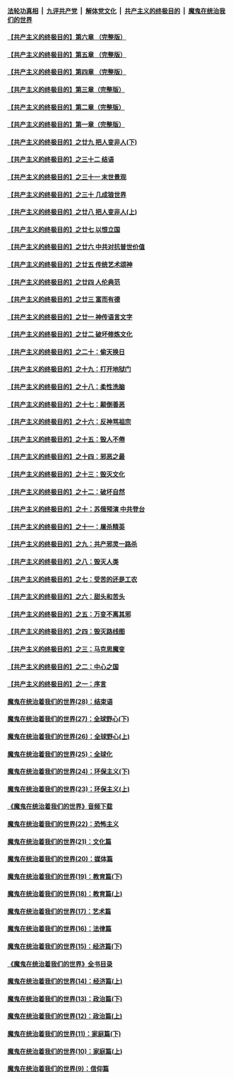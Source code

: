 ####  [法轮功真相](../../../../basic/blob/master/README.md?t=06140831) &nbsp;|&nbsp; [九评共产党](../../../../9ping.md/blob/master/README.md?t=06140831) &nbsp;|&nbsp; [解体党文化](../../../../jtdwh.md/blob/master/README.md?t=06140831)  &nbsp;|&nbsp; [共产主义的终极目的](../../../../gczydzjmd.md/blob/master/README.md?t=06140831) &nbsp;|&nbsp; [魔鬼在统治我们的世界](../../../../mgztzwmdsj.md/blob/master/README.md?t=06140831) 

#### [【共产主义的终极目的】第六章 （完整版）](../pages/nsc422/n11428913.md?t=06140831) 

#### [【共产主义的终极目的】第五章 （完整版）](../pages/nsc422/n11428912.md?t=06140831) 

#### [【共产主义的终极目的】第四章 （完整版）](../pages/nsc422/n11428907.md?t=06140831) 

#### [【共产主义的终极目的】第三章（完整版）](../pages/nsc422/n11428848.md?t=06140831) 

#### [【共产主义的终极目的】第二章（完整版）](../pages/nsc422/n11428831.md?t=06140831) 

#### [【共产主义的终极目的】第一章（完整版）](../pages/nsc422/n11417651.md?t=06140831) 

#### [【共产主义的终极目的】之廿九 把人变非人(下)](../pages/nsc422/n11344140.md?t=06140831) 

#### [【共产主义的终极目的】之三十二 结语](../pages/nsc422/n11360535.md?t=06140831) 

#### [【共产主义的终极目的】之三十一 末世景观](../pages/nsc422/n11351129.md?t=06140831) 

#### [【共产主义的终极目的】之三十 几成狼世界](../pages/nsc422/n11348280.md?t=06140831) 

#### [【共产主义的终极目的】之廿八 把人变非人(上)](../pages/nsc422/n11340492.md?t=06140831) 

#### [【共产主义的终极目的】之廿七 以恨立国](../pages/nsc422/n11336944.md?t=06140831) 

#### [【共产主义的终极目的】之廿六 中共对抗普世价值](../pages/nsc422/n11324785.md?t=06140831) 

#### [【共产主义的终极目的】之廿五 传统艺术颂神](../pages/nsc422/n11296396.md?t=06140831) 

#### [【共产主义的终极目的】之廿四 人伦典范](../pages/nsc422/n11296397.md?t=06140831) 

#### [【共产主义的终极目的】之廿三 富而有德](../pages/nsc422/n11283598.md?t=06140831) 

#### [【共产主义的终极目的】之廿一 神传语言文字](../pages/nsc422/n11263265.md?t=06140831) 

#### [【共产主义的终极目的】之廿二 破坏修炼文化](../pages/nsc422/n11245728.md?t=06140831) 

#### [【共产主义的终极目的】之二十：偷天换日](../pages/nsc422/n11238846.md?t=06140831) 

#### [【共产主义的终极目的】之十九：打开地狱门](../pages/nsc422/n11206376.md?t=06140831) 

#### [【共产主义的终极目的】之十八：柔性洗脑](../pages/nsc422/n11199994.md?t=06140831) 

#### [【共产主义的终极目的】之十七：颠倒善恶](../pages/nsc422/n11179782.md?t=06140831) 

#### [【共产主义的终极目的】之十六：反神骂祖宗](../pages/nsc422/n11166798.md?t=06140831) 

#### [【共产主义的终极目的】之十五：毁人不倦](../pages/nsc422/n11166792.md?t=06140831) 

#### [【共产主义的终极目的】之十四：邪恶之最](../pages/nsc422/n11150249.md?t=06140831) 

#### [【共产主义的终极目的】之十三：毁灭文化](../pages/nsc422/n11135227.md?t=06140831) 

#### [【共产主义的终极目的】之十二：破坏自然](../pages/nsc422/n11135214.md?t=06140831) 

#### [【共产主义的终极目的】之十：苏俄预演 中共登台](../pages/nsc422/n11118424.md?t=06140831) 

#### [【共产主义的终极目的】之十一：屠杀精英](../pages/nsc422/n11118442.md?t=06140831) 

#### [【共产主义的终极目的】之九：共产邪灵一路杀](../pages/nsc422/n11114139.md?t=06140831) 

#### [【共产主义的终极目的】之八：毁灭人类](../pages/nsc422/n11108503.md?t=06140831) 

#### [【共产主义的终极目的】之七：受苦的还是工农](../pages/nsc422/n11101809.md?t=06140831) 

#### [【共产主义的终极目的】之六：甜头和苦头](../pages/nsc422/n11096971.md?t=06140831) 

#### [【共产主义的终极目的】之五：万变不离其邪](../pages/nsc422/n11091285.md?t=06140831) 

#### [【共产主义的终极目的】之四：毁灭路线图](../pages/nsc422/n11086284.md?t=06140831) 

#### [【共产主义的终极目的】之三：马克思魔变](../pages/nsc422/n11061941.md?t=06140831) 

#### [【共产主义的终极目的】之二：中心之国](../pages/nsc422/n11047728.md?t=06140831) 

#### [【共产主义的终极目的】之一：序言](../pages/nsc422/n11086077.md?t=06140831) 

#### [魔鬼在统治着我们的世界(28)：结束语](../pages/nsc422/n10936246.md?t=06140831) 

#### [魔鬼在统治着我们的世界(27)：全球野心(下)](../pages/nsc422/n10928319.md?t=06140831) 

#### [魔鬼在统治着我们的世界(26)：全球野心(上)](../pages/nsc422/n10900318.md?t=06140831) 

#### [魔鬼在统治着我们的世界(25)：全球化](../pages/nsc422/n10788205.md?t=06140831) 

#### [魔鬼在统治着我们的世界(24)：环保主义(下)](../pages/nsc422/n10695307.md?t=06140831) 

#### [魔鬼在统治着我们的世界(23)：环保主义(上)](../pages/nsc422/n10688613.md?t=06140831) 

#### [《魔鬼在统治着我们的世界》音频下载](../pages/nsc422/n10635553.md?t=06140831) 

#### [魔鬼在统治着我们的世界(22)：恐怖主义](../pages/nsc422/n10614727.md?t=06140831) 

#### [魔鬼在统治着我们的世界(21)：文化篇](../pages/nsc422/n10597706.md?t=06140831) 

#### [魔鬼在统治着我们的世界(20)：媒体篇](../pages/nsc422/n10586579.md?t=06140831) 

#### [魔鬼在统治着我们的世界(19)：教育篇(下)](../pages/nsc422/n10564808.md?t=06140831) 

#### [魔鬼在统治着我们的世界(18)：教育篇(上)](../pages/nsc422/n10526970.md?t=06140831) 

#### [魔鬼在统治着我们的世界(17)：艺术篇](../pages/nsc422/n10499093.md?t=06140831) 

#### [魔鬼在统治着我们的世界(16)：法律篇](../pages/nsc422/n10485969.md?t=06140831) 

#### [魔鬼在统治着我们的世界(15)：经济篇(下)](../pages/nsc422/n10469975.md?t=06140831) 

#### [《魔鬼在统治着我们的世界》全书目录](../pages/nsc422/n10464261.md?t=06140831) 

#### [魔鬼在统治着我们的世界(14)：经济篇(上)](../pages/nsc422/n10457370.md?t=06140831) 

#### [魔鬼在统治着我们的世界(13)：政治篇(下)](../pages/nsc422/n10448270.md?t=06140831) 

#### [魔鬼在统治着我们的世界(12)：政治篇(上)](../pages/nsc422/n10444576.md?t=06140831) 

#### [魔鬼在统治着我们的世界(11)：家庭篇(下)](../pages/nsc422/n10440961.md?t=06140831) 

#### [魔鬼在统治着我们的世界(10)：家庭篇(上)](../pages/nsc422/n10435448.md?t=06140831) 

#### [魔鬼在统治着我们的世界(9)：信仰篇](../pages/nsc422/n10432159.md?t=06140831) 

